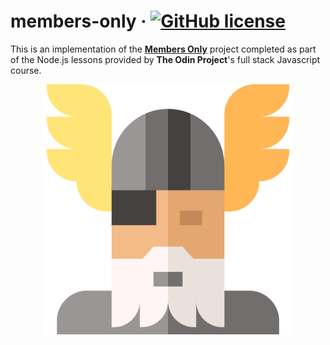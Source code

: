 # members-only &middot; [![GitHub license](https://img.shields.io/badge/license-MIT-red.svg)](https://github.com/atifcppprogrammer/members-only/blob/master/LICENSE)
This is an implementation of the <b><a href = "https://www.theodinproject.com/courses/nodejs/lessons/members-only"> Members Only</a></b>
project completed as part of the Node.js lessons provided by <b>The Odin Project</b>'s full stack Javascript course.
<p align = "center"> <img src = "odin.png" width = "400" height = "400"> </p>

